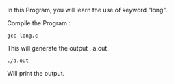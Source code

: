 In this Program, you will learn the use of keyword "long".

Compile the Program :

	gcc long.c

This will generate the output , a.out.

	./a.out

Will print the output.
